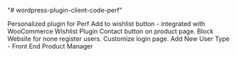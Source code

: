 "# wordpress-plugin-client-code-perf" 

Personalized plugin for Perf
Add to wishlist button - integrated with WooCommerce Wishlist Plugin
Contact button on product page.
Block Website for none register users.
Customize login page.
Add New User Type - Front End Product Manager
